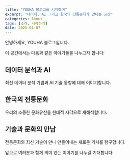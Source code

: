 ```yaml
---
title: "YOUHA 블로그를 시작하며"
excerpt: "데이터, AI 그리고 한국의 전통문화가 만나는 공간"
categories: About
tags: [소개, 시작하기]
date: 2025-01-07
---
```


안녕하세요, YOUHA 블로그입니다.

이 공간에서는 다음과 같은 이야기들을 나누고자 합니다:

## 데이터 분석과 AI
최신 데이터 분석 기법과 AI 기술 동향에 대해 이야기합니다.

## 한국의 전통문화
우리의 소중한 문화유산을 현대적 시각으로 재해석합니다.

## 기술과 문화의 만남
전통문화와 최신 기술이 만나 만들어내는 새로운 가치를 탐구합니다.

앞으로 여러분과 함께 의미 있는 이야기를 나누길 기대합니다.